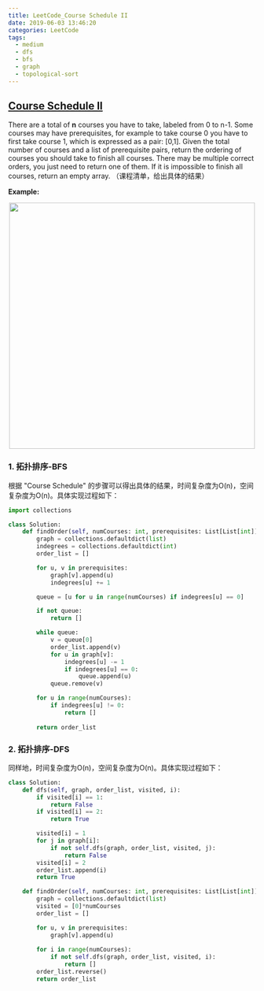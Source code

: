 ```yaml
---
title: LeetCode_Course Schedule II
date: 2019-06-03 13:46:20
categories: LeetCode
tags: 
  - medium
  - dfs
  - bfs
  - graph
  - topological-sort
---
```


## [Course Schedule II](https://leetcode.com/problems/course-schedule-ii/)

There are a total of **n** courses you have to take, labeled from 0 to n-1. Some courses may have prerequisites, for example to take course 0 you have to first take course 1, which is expressed as a pair: [0,1]. Given the total number of courses and a list of prerequisite pairs, return the ordering of courses you should take to finish all courses. There may be multiple correct orders, you just need to return one of them. If it is impossible to finish all courses, return an empty array.
（课程清单，给出具体的结果）

<!--more-->

**Example:** 

<div align=center>
    <img src="/images/leetcode_210.png" width = "500" align=center/>
</div>


### 1. 拓扑排序-BFS
根据 "Course Schedule" 的步骤可以得出具体的结果，时间复杂度为O(n)，空间复杂度为O(n)。具体实现过程如下：

```python
import collections

class Solution:
    def findOrder(self, numCourses: int, prerequisites: List[List[int]]) -> List[int]:
        graph = collections.defaultdict(list)
        indegrees = collections.defaultdict(int)
        order_list = []

        for u, v in prerequisites:
            graph[v].append(u)
            indegrees[u] += 1

        queue = [u for u in range(numCourses) if indegrees[u] == 0]

        if not queue:
            return []

        while queue:
            v = queue[0]
            order_list.append(v)
            for u in graph[v]:
                indegrees[u] -= 1
                if indegrees[u] == 0:
                    queue.append(u)
            queue.remove(v)

        for u in range(numCourses):
            if indegrees[u] != 0:
                return []
        
        return order_list
```


### 2. 拓扑排序-DFS
同样地，时间复杂度为O(n)，空间复杂度为O(n)。具体实现过程如下：

```python
class Solution:
    def dfs(self, graph, order_list, visited, i):
        if visited[i] == 1:
            return False
        if visited[i] == 2:
            return True

        visited[i] = 1
        for j in graph[i]:
            if not self.dfs(graph, order_list, visited, j):
                return False
        visited[i] = 2
        order_list.append(i)
        return True

    def findOrder(self, numCourses: int, prerequisites: List[List[int]]) -> List[int]:
        graph = collections.defaultdict(list)
        visited = [0]*numCourses
        order_list = []

        for u, v in prerequisites:
            graph[v].append(u)
            
        for i in range(numCourses):
            if not self.dfs(graph, order_list, visited, i):
                return []
        order_list.reverse()
        return order_list
```


